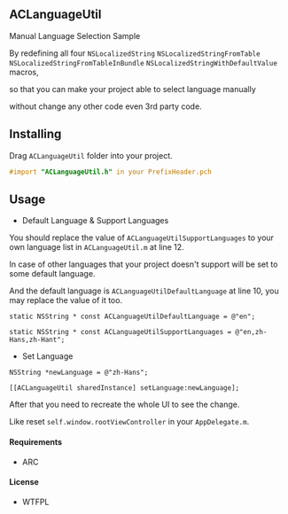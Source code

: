 ## ACLanguageUtil

Manual Language Selection Sample
 
By redefining all four `NSLocalizedString` `NSLocalizedStringFromTable` `NSLocalizedStringFromTableInBundle` `NSLocalizedStringWithDefaultValue` macros,
 
so that you can make your project able to select language manually 
 
without change any other code even 3rd party code. 
 

## Installing


Drag `ACLanguageUtil` folder into your project. 


```objective-c
#import "ACLanguageUtil.h" in your PrefixHeader.pch  
```


## Usage

* Default Language & Support Languages
 
You should replace the value of `ACLanguageUtilSupportLanguages` to your own language list in `ACLanguageUtil.m` at line 12. 
 
In case of other languages that your project doesn't support will be set to some default language.
 
And the default language is `ACLanguageUtilDefaultLanguage` at line 10, you may replace the value of it too.
 
```objc
static NSString * const ACLanguageUtilDefaultLanguage = @"en";

static NSString * const ACLanguageUtilSupportLanguages = @"en,zh-Hans,zh-Hant";
```

* Set Language

```objc
NSString *newLanguage = @"zh-Hans";

[[ACLanguageUtil sharedInstance] setLanguage:newLanguage];
```
 
After that you need to recreate the whole UI to see the change.

Like reset `self.window.rootViewController` in your `AppDelegate.m`.
 
 

#### Requirements

* ARC



#### License

* WTFPL 


